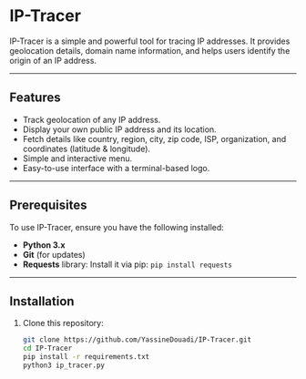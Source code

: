 # IP-Tracer

IP-Tracer is a simple and powerful tool for tracing IP addresses. It provides geolocation details, domain name information, and helps users identify the origin of an IP address.

---

## Features
- Track geolocation of any IP address.
- Display your own public IP address and its location.
- Fetch details like country, region, city, zip code, ISP, organization, and coordinates (latitude & longitude).
- Simple and interactive menu.
- Easy-to-use interface with a terminal-based logo.

---

## Prerequisites
To use IP-Tracer, ensure you have the following installed:
- **Python 3.x**
- **Git** (for updates)
- **Requests** library: Install it via pip: `pip install requests`

---

## Installation
1. Clone this repository:
   ```bash
   git clone https://github.com/YassineDouadi/IP-Tracer.git
   cd IP-Tracer
   pip install -r requirements.txt
   python3 ip_tracer.py

